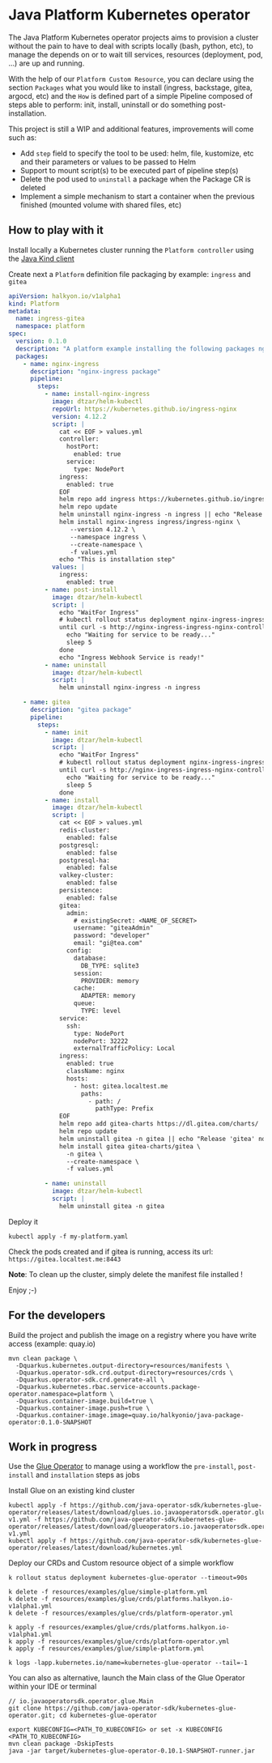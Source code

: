 # Java Platform Kubernetes operator

The Java Platform Kubernetes operator projects aims to provision a cluster without the pain to have to deal with scripts locally (bash, python, etc), to manage the depends on or to wait till services, resources (deployment, pod, ...) are up and running.

With the help of our `Platform Custom Resource`, you can declare using the section `Packages` what you would like to install (ingress, backstage, gitea, argocd, etc) and the `How` is defined part of a simple Pipeline composed of steps able to perform: init, install, uninstall or do something post-installation.

This project is still a WIP and additional features, improvements will come such as:

- Add `step` field to specify the tool to be used: helm, file, kustomize, etc and their parameters or values to be passed to Helm
- Support to mount script(s) to be executed part of pipeline step(s)
- Delete the pod used to `uninstall` a package when the Package CR is deleted
- Implement a simple mechanism to start a container when the previous finished (mounted volume with shared files, etc)

## How to play with it

Install locally a Kubernetes cluster running the `Platform controller` using the [Java Kind client](https://github.com/halkyonio/java-kind-client)

Create next a `Platform` definition file packaging by example: `ingress` and `gitea`
```yaml
apiVersion: halkyon.io/v1alpha1
kind: Platform
metadata:
  name: ingress-gitea
  namespace: platform
spec:
  version: 0.1.0
  description: "A platform example installing the following packages nginx ingress and gitea and exposing the gitea ui at the address https://gitea.localtest.me:8443"
  packages:
    - name: nginx-ingress
      description: "nginx-ingress package"
      pipeline:
        steps:
          - name: install-nginx-ingress
            image: dtzar/helm-kubectl
            repoUrl: https://kubernetes.github.io/ingress-nginx
            version: 4.12.2
            script: |
              cat << EOF > values.yml
              controller:
                hostPort:
                  enabled: true
                service:
                  type: NodePort
              ingress:
                enabled: true
              EOF
              helm repo add ingress https://kubernetes.github.io/ingress-nginx
              helm repo update
              helm uninstall nginx-ingress -n ingress || echo "Release 'nginx-ingress' not found. Continuing..."
              helm install nginx-ingress ingress/ingress-nginx \
                 --version 4.12.2 \
                 --namespace ingress \
                 --create-namespace \
                 -f values.yml
              echo "This is installation step"
            values: |
              ingress:
                enabled: true
          - name: post-install
            image: dtzar/helm-kubectl
            script: |
              echo "WaitFor Ingress"
              # kubectl rollout status deployment nginx-ingress-ingress-nginx-controller -n ingress --timeout=90s
              until curl -s http://nginx-ingress-ingress-nginx-controller-admission.ingress.svc.cluster.local:443/healthz; do
                echo "Waiting for service to be ready..."
                sleep 5
              done
              echo "Ingress Webhook Service is ready!"
          - name: uninstall
            image: dtzar/helm-kubectl
            script: |
              helm uninstall nginx-ingress -n ingress

    - name: gitea
      description: "gitea package"
      pipeline:
        steps:
          - name: init
            image: dtzar/helm-kubectl
            script: |
              echo "WaitFor Ingress"
              # kubectl rollout status deployment nginx-ingress-ingress-nginx-controller -n ingress --timeout=90s
              until curl -s http://nginx-ingress-ingress-nginx-controller-admission.ingress.svc.cluster.local:443/healthz; do
                echo "Waiting for service to be ready..."
                sleep 5
              done
          - name: install
            image: dtzar/helm-kubectl
            script: |
              cat << EOF > values.yml
              redis-cluster:
                enabled: false
              postgresql:
                enabled: false
              postgresql-ha:
                enabled: false
              valkey-cluster:
                enabled: false
              persistence:
                enabled: false
              gitea:
                admin:
                  # existingSecret: <NAME_OF_SECRET>
                  username: "giteaAdmin"
                  password: "developer"
                  email: "gi@tea.com"
                config:
                  database:
                    DB_TYPE: sqlite3
                  session:
                    PROVIDER: memory
                  cache:
                    ADAPTER: memory
                  queue:
                    TYPE: level
              service:
                ssh:
                  type: NodePort
                  nodePort: 32222
                  externalTrafficPolicy: Local
              ingress:
                enabled: true
                className: nginx
                hosts:
                  - host: gitea.localtest.me
                    paths:
                      - path: /
                        pathType: Prefix
              EOF
              helm repo add gitea-charts https://dl.gitea.com/charts/
              helm repo update
              helm uninstall gitea -n gitea || echo "Release 'gitea' not found. Continuing..."
              helm install gitea gitea-charts/gitea \
                -n gitea \
                --create-namespace \
                -f values.yml

          - name: uninstall
            image: dtzar/helm-kubectl
            script: |
              helm uninstall gitea -n gitea
```
Deploy it
```shell
kubectl apply -f my-platform.yaml
```
Check the pods created and if gitea is running, access its url: `https://gitea.localtest.me:8443`

**Note**: To clean up the cluster, simply delete the manifest file installed !

Enjoy ;-)

## For the developers

Build the project and publish the image on a registry where you have write access (example: quay.io)
```shell
mvn clean package \
  -Dquarkus.kubernetes.output-directory=resources/manifests \
  -Dquarkus.operator-sdk.crd.output-directory=resources/crds \
  -Dquarkus.operator-sdk.crd.generate-all \
  -Dquarkus.kubernetes.rbac.service-accounts.package-operator.namespace=platform \
  -Dquarkus.container-image.build=true \
  -Dquarkus.container-image.push=true \
  -Dquarkus.container-image.image=quay.io/halkyonio/java-package-operator:0.1.0-SNAPSHOT
```

## Work in progress

Use the [Glue Operator](https://github.com/java-operator-sdk/kubernetes-glue-operator) to manage using a workflow the `pre-install`, `post-install` and `installation` steps as jobs

Install Glue on an existing kind cluster
```shell
kubectl apply -f https://github.com/java-operator-sdk/kubernetes-glue-operator/releases/latest/download/glues.io.javaoperatorsdk.operator.glue-v1.yml -f https://github.com/java-operator-sdk/kubernetes-glue-operator/releases/latest/download/glueoperators.io.javaoperatorsdk.operator.glue-v1.yml
kubectl apply -f https://github.com/java-operator-sdk/kubernetes-glue-operator/releases/latest/download/kubernetes.yml
```

Deploy our CRDs and Custom resource object of a simple workflow
```shell
k rollout status deployment kubernetes-glue-operator --timeout=90s

k delete -f resources/examples/glue/simple-platform.yml
k delete -f resources/examples/glue/crds/platforms.halkyon.io-v1alpha1.yml
k delete -f resources/examples/glue/crds/platform-operator.yml

k apply -f resources/examples/glue/crds/platforms.halkyon.io-v1alpha1.yml
k apply -f resources/examples/glue/crds/platform-operator.yml
k apply -f resources/examples/glue/simple-platform.yml

k logs -lapp.kubernetes.io/name=kubernetes-glue-operator --tail=-1
```

You can also as alternative, launch the Main class of the Glue Operator within your IDE or terminal
```shell
// io.javaoperatorsdk.operator.glue.Main
git clone https://github.com/java-operator-sdk/kubernetes-glue-operator.git; cd kubernetes-glue-operator

export KUBECONFIG=<PATH_TO_KUBECONFIG> or set -x KUBECONFIG <PATH_TO_KUBECONFIG>
mvn clean package -DskipTests
java -jar target/kubernetes-glue-operator-0.10.1-SNAPSHOT-runner.jar
```
